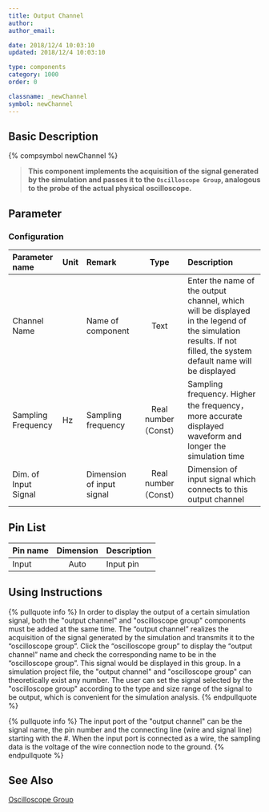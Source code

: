 ```yaml
---
title: Output Channel
author: 
author_email:

date: 2018/12/4 10:03:10
updated: 2018/12/4 10:03:10

type: components
category: 1000
order: 0

classname: _newChannel
symbol: newChannel
---
```

## Basic Description
{% compsymbol newChannel %}

> **This component implements the acquisition of the signal generated by the simulation and passes it to the `Oscilloscope Group`, analogous to the probe of the actual physical oscilloscope.** 

## Parameter
### Configuration
| Parameter name | Unit | Remark | Type | Description |
| :--- | :--- | :--- | :--: | :--- |
| Channel Name |  | Name of component | Text | Enter the name of the output channel, which will be displayed in the legend of the simulation results. If not filled, the system default name will be displayed |
| Sampling Frequency | Hz | Sampling frequency | Real number（Const）| Sampling frequency. Higher the frequency，more accurate displayed waveform and longer the simulation time |
| Dim. of Input Signal |  | Dimension of input signal | Real number（Const） | Dimension of input signal which connects to this output channel |

## Pin List

| Pin name | Dimension | Description |
| :--- | :--:  | :--- |
| Input | Auto | Input pin |

## Using Instructions

{% pullquote info %}
In order to display the output of a certain simulation signal, both the "output channel" and "oscilloscope group" components must be added at the same time. The “output channel” realizes the acquisition of the signal generated by the simulation and transmits it to the “oscilloscope group”. Click the “oscilloscope group” to display the “output channel” name and check the corresponding name to be in the “oscilloscope group”. This signal would be displayed in this group. In a simulation project file, the "output channel" and "oscilloscope group" can theoretically exist any number. The user can set the signal selected by the "oscilloscope group" according to the type and size range of the signal to be output, which is convenient for the simulation analysis.
{% endpullquote %}

{% pullquote info %}
The input port of the "output channel" can be the signal name, the pin number and the connecting line (wire and signal line) starting with the \#. When the input port is connected as a wire, the sampling data is the voltage of the wire connection node to the ground. 
{% endpullquote %}

## See Also

[Oscilloscope Group](comp_newOsc.html)